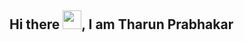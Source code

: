 ## Hi there <img src="https://raw.githubusercontent.com/MaartinHeinz/MartinHeinz/master/wave.gif" width="30px">, I am Tharun Prabhakar

<!--
**Nurath/Nurath** is a ✨ _special_ ✨ repository because its `README.md` (this file) appears on your GitHub profile.

Here are some ideas to get you started:

- 🔭 I’m currently working on ...
- 🌱 I’m currently learning ...
- 👯 I’m looking to collaborate on ...
- 🤔 I’m looking for help with ...
- 💬 Ask me about ...
- 📫 How to reach me: ...
- 😄 Pronouns: ...
- ⚡ Fun fact: ...
-->
